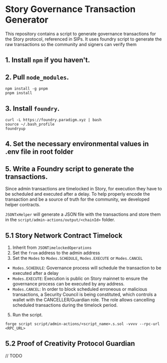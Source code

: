 # Story Governance Transaction Generator

This repository contains a script to generate governance transactions for the Story protocol, referenced in SIPs.
It uses foundry script to generate the raw transactions so the community and signers can verify them

## 1. Install `npm` if you haven't.

## 2. Pull `node_modules`.

```
npm install -g pnpm
pnpm install
```

## 3. Install `foundry`.

```
curl -L https://foundry.paradigm.xyz | bash
source ~/.bash_profile
foundryup
```

## 4. Set the necessary environmental values in .env file in root folder


## 5. Write a Foundry script to generate the transactions.

Since admin transactions are timelocked in Story, for execution they have to be scheduled and executed after a delay.
To help properly encode the transaction and be a source of truth for the community, we developed helper contracts.

`JSONTxHelper` will generate a JSON file with the transactions and store them in the `script/admin-actions/output/<chainId>` folder.

## 5.1 Story Network Contract Timelock

1. Inherit from `JSONTimelockedOperations`
2. Set the `from` address to the admin address
3. Set the `Modes` to `Modes.SCHEDULE`, `Modes.EXECUTE` or `Modes.CANCEL`
- `Modes.SCHEDULE`: Governance process will schedule the transaction to be executed after a delay
- `Modes.EXECUTE`: Execution is public on Story mainnet to ensure the governance process can be executed by any address.
- `Modes.CANCEL`: In order to block scheduled erroneous or malicious transactions, a Security Council is being constituted, which controls a 
wallet with the CANCELLER/Guardian role. The role allows cancelling scheduled transactions during the timelock period.
5. Run the script.

```
forge script script/admin-actions/<script_name>.s.sol -vvvv --rpc-url <RPC_URL>
```

## 5.2 Proof of Creativity Protocol Guardian

// TODO